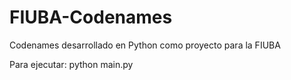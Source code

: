 # FIUBA-Codenames
Codenames desarrollado en Python como proyecto para la FIUBA

Para ejecutar: python main.py
